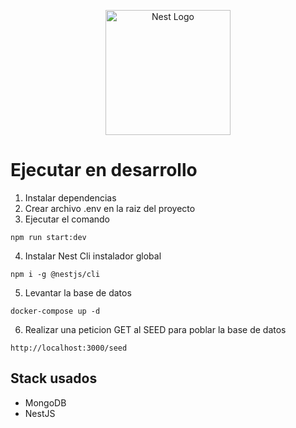 <p align="center">
  <a href="http://nestjs.com/" target="blank"><img src="https://nestjs.com/img/logo-small.svg" width="200" alt="Nest Logo" /></a>
</p>

# Ejecutar en desarrollo

1. Instalar dependencias
2. Crear archivo .env en la raiz del proyecto
3. Ejecutar el comando
```
npm run start:dev
```
4. Instalar Nest Cli instalador global
```
npm i -g @nestjs/cli
```
5. Levantar la base de datos
```
docker-compose up -d
```
6. Realizar una peticion GET al SEED para poblar la base de datos
```
http://localhost:3000/seed
```

## Stack usados
* MongoDB
* NestJS